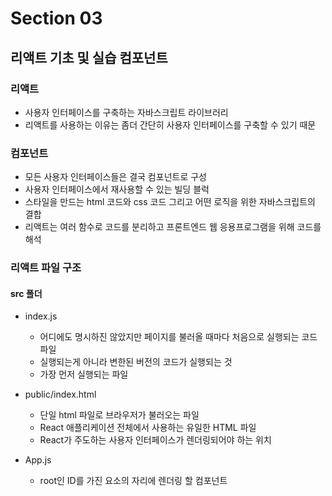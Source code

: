 # Section 03

## 리액트 기초 및 실습 컴포넌트

### 리액트

- 사용자 인터페이스를 구축하는 자바스크립트 라이브러리
- 리액트를 사용하는 이유는 좀더 간단히 사용자 인터페이스를 구축할 수 있기 때문

### 컴포넌트

- 모든 사용자 인터페이스들은 결국 컴포넌트로 구성
- 사용자 인터페이스에서 재사용할 수 있는 빌딩 블럭
- 스타일을 만드는 html 코드와 css 코드 그리고 어떤 로직을 위한 자바스크립트의 결합
- 리액트는 여러 함수로 코드를 분리하고 프론트엔드 웹 응용프로그램을 위해 코드를 해석

### 리액트 파일 구조

#### src 폴더

- index.js

  - 어디에도 명시하진 않았지만 페이지를 불러올 때마다 처음으로 실행되는 코드 파일
  - 실행되는게 아니라 변한된 버전의 코드가 실행되는 것
  - 가장 먼저 실행되는 파일

- public/index.html

  - 단일 html 파일로 브라우저가 불러오는 파일
  - React 애플리케이션 전체에서 사용하는 유일한 HTML 파일
  - React가 주도하는 사용자 인터페이스가 렌더링되어야 하는 위치

- App.js
  - root인 ID를 가진 요소의 자리에 렌더링 할 컴포넌트
